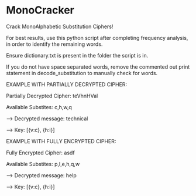 # MonoCracker
Crack MonoAlphabetic Substitution Ciphers! 

For best results, use this python script after completing frequency analysis, in order to identify the remaining words.

Ensure dictionary.txt is present in the folder the script is in.


If you do not have space separated words, remove the commented out print statement in decode_substitution to manually check for words.



EXAMPLE WITH PARTIALLY DECRYPTED CIPHER:

Partially Decrypted Cipher: teVhnHVal

Available Substites: c,h,w,q

--> Decrypted message: technical

--> Key: [{v:c}, {h:i}]

EXAMPLE WITH FULLY ENCRYPTED CIPHER:

Fully Encrypted Cipher: asdf

Available Substites: p,l,e,h,q,w

--> Decrypted message: help

--> Key: [{v:c}, {h:i}]
